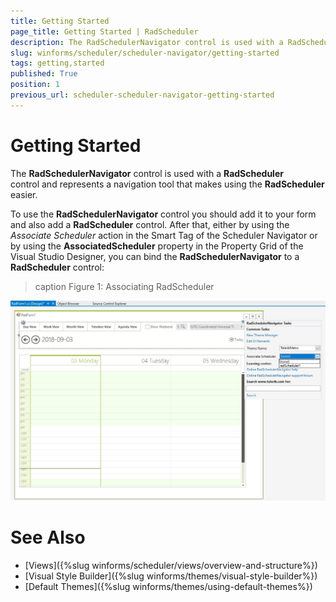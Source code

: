 ```yaml
---
title: Getting Started
page_title: Getting Started | RadScheduler
description: The RadSchedulerNavigator control is used with a RadScheduler control and represents a navigation tool that makes using the RadScheduler easier.
slug: winforms/scheduler/scheduler-navigator/getting-started
tags: getting,started
published: True
position: 1
previous_url: scheduler-scheduler-navigator-getting-started
---
```


# Getting Started

The __RadSchedulerNavigator__ control is used with a __RadScheduler__ control and represents a navigation tool that makes using the __RadScheduler__ easier.

To use the __RadSchedulerNavigator__ control you should add it to your form and also add a __RadScheduler__ control. After that, either by using the *Associate Scheduler* action in the Smart Tag of the  Scheduler Navigator or by using the __AssociatedScheduler__ property in the Property Grid of the Visual Studio Designer, you can bind the __RadSchedulerNavigator__ to a __RadScheduler__ control:

>caption Figure 1: Associating RadScheduler

![scheduler-scheduler-navigator-getting-started 001](images/scheduler-scheduler-navigator-getting-started001.png)

# See Also

* [Views]({%slug winforms/scheduler/views/overview-and-structure%})
* [Visual Style Builder]({%slug winforms/themes/visual-style-builder%})
* [Default Themes]({%slug winforms/themes/using-default-themes%})